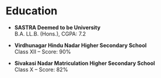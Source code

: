 # Education

- **SASTRA Deemed to be University**  
  B.A. LL.B. (Hons.), CGPA: 7.2  

- **Virdhunagar Hindu Nadar Higher Secondary School**  
  Class XII – Score: 90%  

- **Sivakasi Nadar Matriculation Higher Secondary School**  
  Class X – Score: 82%
